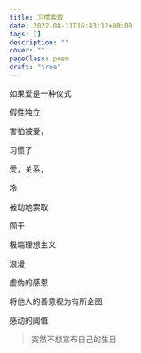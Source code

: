 ```yaml
---
title: 习惯索取
date: 2022-08-11T16:43:12+08:00
tags: []
description: ""
cover: ""
pageClass: poem
draft: "true"
---
```


如果爱是一种仪式

假性独立

害怕被爱，

习惯了

爱，关系， 

冷

被动地索取

囿于

极端理想主义

浪漫

虚伪的感恩

将他人的善意视为有所企图

感动的阈值


> 突然不想宣布自己的生日

